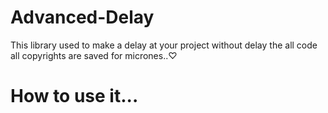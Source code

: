 # Advanced-Delay
This library used to make a delay at your project without delay the all code
all copyrights are saved for micrones..♡

# How to use it...

